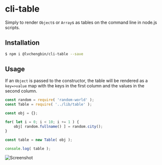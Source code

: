 # cli-table

Simply to render `Object`s or `Array`s as tables on the command line in node.js scripts.

## Installation

```bash
$ npm i @lvchengbin/cli-table --save
```

## Usage

If an `Object` is passed to the constructor, the table will be rendered as a `key=>value` map with the keys in the first column and the values in the second column.

```js
const random = require( 'random-world' );
const Table = require( '../lib/table' );

const obj = {};

for( let i = 0; i < 10; i += 1 ) {
    obj[ random.fullname() ] = random.city();
}

const table = new Table( obj ); 

console.log( table );
```
![Screenshot]()
